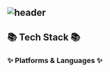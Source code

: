 ## ![header](https://capsule-render.vercel.app/api?type=wave&color=auto&height=300&section=header&text=Junhyeok&fontSize=90)

## 📚 Tech Stack 📚

### ✨ Platforms & Languages ✨
<!--
**junhyeokkk/junhyeokkk** is a ✨ _special_ ✨ repository because its `README.md` (this file) appears on your GitHub profile.

Here are some ideas to get you started:

- 🔭 I’m currently working on ...
- 🌱 I’m currently learning ...
- 👯 I’m looking to collaborate on ...
- 🤔 I’m looking for help with ...
- 💬 Ask me about ...
- 📫 How to reach me: ...
- 😄 Pronouns: ...
- ⚡ Fun fact: ...
-->
